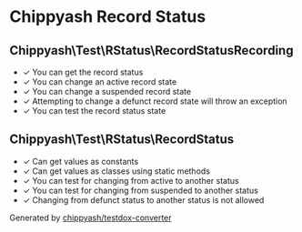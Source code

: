 # Chippyash Record Status

## Chippyash\Test\RStatus\RecordStatusRecording

*  ✓ You can get the record status
*  ✓ You can change an active record state
*  ✓ You can change a suspended record state
*  ✓ Attempting to change a defunct record state will throw an exception
*  ✓ You can test the record status state

## Chippyash\Test\RStatus\RecordStatus

*  ✓ Can get values as constants
*  ✓ Can get values as classes using static methods
*  ✓ You can test for changing from active to another status
*  ✓ You can test for changing from suspended to another status
*  ✓ Changing from defunct status to another status is not allowed


Generated by [chippyash/testdox-converter](https://github.com/chippyash/Testdox-Converter)